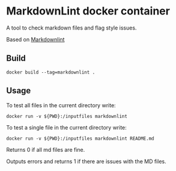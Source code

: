 # MarkdownLint docker container

A tool to check markdown files and flag style issues.

Based on [Markdownlint](https://github.com/mivok/markdownlint)

## Build

```docker build --tag=markdownlint .```

## Usage

To test all files in the current directory write:

```docker run -v ${PWD}:/inputfiles markdownlint```

To test a single file in the current directory write:

```docker run -v ${PWD}:/inputfiles markdownlint README.md```

Returns 0 if all md files are fine.

Outputs errors and returns 1 if there are issues with the MD files.
